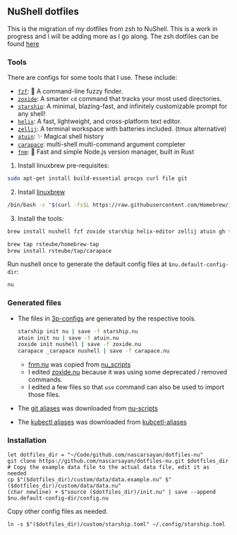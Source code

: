 ## NuShell dotfiles

This is the migration of my dotfiles from zsh to NuShell. This is a work in progress and I will be adding more as I go along.
The zsh dotfiles can be found [here](https://github.com/nascarsayan/init-linux/tree/master/home/.oh-my-zsh/custom)

### Tools

There are configs for some tools that I use. These include:
- [`fzf`](https://github.com/junegunn/fzf): 🌸 A command-line fuzzy finder.
- [`zoxide`](https://github.com/ajeetdsouza/zoxide): A smarter `cd` command that tracks your most used directories.
- [`starship`](https://github.com/starship/starship): A minimal, blazing-fast, and infinitely customizable prompt for any shell!
- [`helix`](https://github.com/helix-editor/helix): A fast, lightweight, and cross-platform text editor.
- [`zellij`](https://github.com/zellij-org/zellij): A terminal workspace with batteries included. (tmux alternative)
- [`atuin`](https://github.com/atuinsh/atuin): ✨ Magical shell history
- [`carapace`](https://github.com/rsteube/carapace-bin): multi-shell multi-command argument completer
- [`fnm`](https://github.com/Schniz/fnm): 🚀 Fast and simple Node.js version manager, built in Rust

1. Install linuxbrew pre-requisites:

```sh
sudo apt-get install build-essential procps curl file git
```

2. Install [linuxbrew](https://docs.brew.sh/Homebrew-on-Linux)

```sh
/bin/bash -c "$(curl -fsSL https://raw.githubusercontent.com/Homebrew/install/HEAD/install.sh)"
```

3. Install the tools:

```sh
brew install nushell fzf zoxide starship helix-editor zellij atuin gh fnm

brew tap rsteube/homebrew-tap
brew install rsteube/tap/carapace
```

Run nushell once to generate the default config files at `$nu.default-config-dir`:

```sh
nu
```


### Generated files

- The files in [3p-configs](./3p-configs/) are generated by the respective tools.
    ```sh
    starship init nu | save -f starship.nu
    atuin init nu | save -f atuin.nu
    zoxide init nushell | save -f zoxide.nu
    carapace _carapace nushell | save -f carapace.nu
    ```
    - [fnm.nu](./3p-configs/fnm.nu) was copied from [nu_scripts](https://github.com/nushell/nu_scripts/blob/main/modules/fnm/fnm.nu)
    - I edited [zoxide.nu](./3p-configs/zoxide.nu) because it was using some deprecated / removed commands.
    - I edited a few files so that `use` command can also be used to import those files.

- The [git aliases](./aliases/git.nu) was downloaded from [nu-scripts](https://github.com/nushell/nu_scripts/blob/main/aliases/git/git-aliases.nu)

- The [kubectl aliases](./aliases/kubectl.nu) was downloaded from [kubcetl-aliases](https://github.com/nascarsayan/kubectl-aliases)

### Installation

```nu
let dotfiles_dir = "~/Code/github.com/nascarsayan/dotfiles-nu"
git clone https://github.com/nascarsayan/dotfiles-nu.git $dotfiles_dir
# Copy the example data file to the actual data file, edit it as needed
cp $"($dotfiles_dir)/custom/data/data.example.nu" $"($dotfiles_dir)/custom/data/data.nu"
(char newline) + $"source ($dotfiles_dir)/init.nu" | save --append $nu.default-config-dir/config.nu
```

Copy other config files as needed.

```nu
ln -s $"($dotfiles_dir)/custom/starship.toml" ~/.config/starship.toml
```
